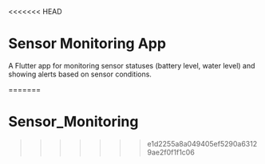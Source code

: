 <<<<<<< HEAD

# Sensor Monitoring App

A Flutter app for monitoring sensor statuses (battery level, water level) and showing alerts based on sensor conditions.
        
=======
# Sensor_Monitoring
>>>>>>> e1d2255a8a049405ef5290a63129ae2f0f1f1c06

